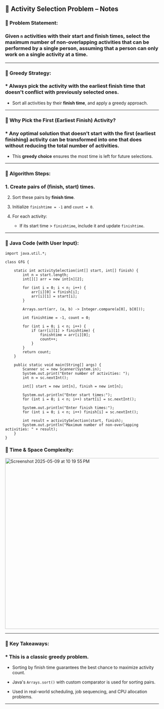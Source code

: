 ## 📘 Activity Selection Problem – Notes

### 🔸 Problem Statement:

### Given `n` activities with their **start** and **finish** times, select the maximum number of **non-overlapping activities** that can be performed by a single person, assuming that a person can only work on a single activity at a time.

---

### 🔸 Greedy Strategy:

### * **Always pick the activity with the earliest finish time** that doesn't conflict with previously selected ones.

* Sort all activities by their **finish time**, and apply a greedy approach.

---

### 🔸 Why Pick the First (Earliest Finish) Activity?

### * Any optimal solution that doesn’t start with the first (earliest finishing) activity can be transformed into one that does without reducing the total number of activities.

* This **greedy choice** ensures the most time is left for future selections.

---

### 🔸 Algorithm Steps:

### 1. Create pairs of (finish, start) times.

2. Sort these pairs by **finish time**.

3. Initialize `finishtime = -1` and `count = 0`.

4. For each activity:

   * If its start time > `finishtime`, include it and update `finishtime`.

---

### 🔸 Java Code (with User Input):
```
import java.util.*;

class GfG {

    static int activitySelection(int[] start, int[] finish) {
        int n = start.length;
        int[][] arr = new int[n][2];

        for (int i = 0; i < n; i++) {
            arr[i][0] = finish[i];
            arr[i][1] = start[i];
        }

        Arrays.sort(arr, (a, b) -> Integer.compare(a[0], b[0]));

        int finishtime = -1, count = 0;

        for (int i = 0; i < n; i++) {
            if (arr[i][1] > finishtime) {
                finishtime = arr[i][0];
                count++;
            }
        }
        return count;
    }

    public static void main(String[] args) {
        Scanner sc = new Scanner(System.in);
        System.out.print("Enter number of activities: ");
        int n = sc.nextInt();

        int[] start = new int[n], finish = new int[n];

        System.out.println("Enter start times:");
        for (int i = 0; i < n; i++) start[i] = sc.nextInt();

        System.out.println("Enter finish times:");
        for (int i = 0; i < n; i++) finish[i] = sc.nextInt();

        int result = activitySelection(start, finish);
        System.out.println("Maximum number of non-overlapping activities: " + result);
    }
}
```
### 🔸 Time & Space Complexity:



<img width="558" alt="Screenshot 2025-05-09 at 10 19 55 PM" src="https://github.com/user-attachments/assets/77d2fc7d-a42b-4b4c-a463-25d0d9e4476b" />








---

### 🔸 Key Takeaways:

### * This is a classic **greedy problem**.

* Sorting by finish time guarantees the best chance to maximize activity count.

* Java's `Arrays.sort()` with custom comparator is used for sorting pairs.

* Used in real-world scheduling, job sequencing, and CPU allocation problems.

---
